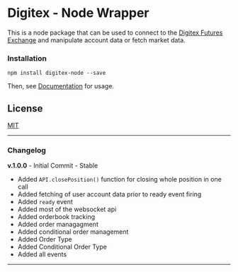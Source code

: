 # Digitex - Node Wrapper

This is a node package that can be used to connect to the [Digitex Futures Exchange] and manipulate account data or fetch market data.
### Installation

`npm install digitex-node --save`

Then, see [Documentation] for usage.

License
----

[MIT]

---

### Changelog

**v.1.0.0** - Initial Commit - Stable

- Added ``API.closePosition()`` function for closing whole position in one call
- Added fetching of user account data prior to ready event firing
- Added ``ready`` event
- Added most of the websocket api
- Added orderbook tracking
- Added order managagment
- Added conditional order management
- Added Order Type
- Added Conditional Order Type
- Added all events

---

[//]: # (These are reference links used in the body of this note and get stripped out when the markdown processor does its job. There is no need to format nicely because it shouldn't be seen. Thanks SO - http://stackoverflow.com/questions/4823468/store-comments-in-markdown-syntax)


   [MIT]: <https://github.com/Your-Name-Here/Digitex-Node/blob/main/LICENSE>
   [Digitex Futures Exchange]: <https://exchange.digitexfutures.com/>
   [Documentation]: <DOCS.md>
   [issue #6]: <https://github.com/Your-Name-Here/Digitex-Node/issues/6>